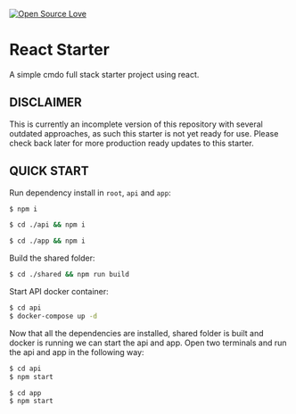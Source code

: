 [![Open Source Love](https://badges.frapsoft.com/os/v1/open-source.png?v=103)](https://github.com/ellerbrock/open-source-badges/)

# React Starter

A simple cmdo full stack starter project using react.

## DISCLAIMER

This is currently an incomplete version of this repository with several outdated approaches, as such this starter is not yet ready for use. Please check back later for more production ready updates to this starter.

## QUICK START

Run dependency install in `root`, `api` and `app`:

```sh
$ npm i
```

```sh
$ cd ./api && npm i
```

```sh
$ cd ./app && npm i
```

Build the shared folder:

```sh
$ cd ./shared && npm run build
```

Start API docker container:

```sh
$ cd api
$ docker-compose up -d
```

Now that all the dependencies are installed, shared folder is built and docker is running we can start the api and app. Open two terminals and run the api and app in the following way:

```sh
$ cd api
$ npm start
```

```sh
$ cd app
$ npm start
```